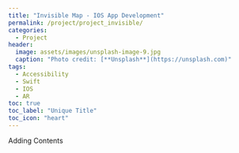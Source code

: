```yaml
---
title: "Invisible Map - IOS App Development"
permalink: /project/project_invisible/
categories:
  - Project
header:
  image: assets/images/unsplash-image-9.jpg
  caption: "Photo credit: [**Unsplash**](https://unsplash.com)"
tags:
  - Accessibility
  - Swift
  - IOS
  - AR
toc: true
toc_label: "Unique Title"
toc_icon: "heart"
---
```


Adding Contents